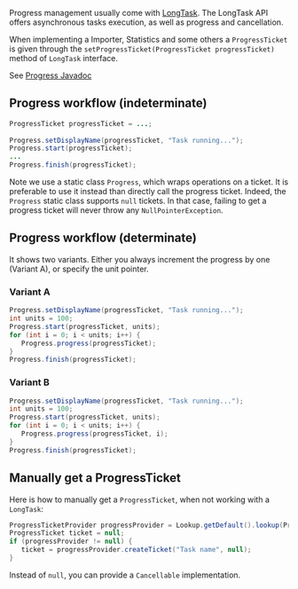 Progress management usually come with [LongTask](http://gephi.org/docs/api/org/gephi/utils/longtask/spi/LongTask.html). The LongTask API offers asynchronous tasks execution, as well as progress and cancellation.

When implementing a Importer, Statistics and some others a `ProgressTicket` is given through the `setProgressTicket(ProgressTicket progressTicket)` method of `LongTask` interface.

See [Progress Javadoc](http://gephi.org/docs/api/org/gephi/utils/progress/package-summary.html)

## Progress workflow (indeterminate)

```java
ProgressTicket progressTicket = ...;
 
Progress.setDisplayName(progressTicket, "Task running...");
Progress.start(progressTicket);
...
Progress.finish(progressTicket);
```

Note we use a static class `Progress`, which wraps operations on a ticket. It is preferable to use it instead than directly call the progress ticket. Indeed, the `Progress` static class supports `null` tickets. In that case, failing to get a progress ticket will never throw any `NullPointerException`.

## Progress workflow (determinate)

It shows two variants. Either you always increment the progress by one (Variant A), or specify the unit pointer.

### Variant A

```java
Progress.setDisplayName(progressTicket, "Task running...");
int units = 100;
Progress.start(progressTicket, units);
for (int i = 0; i < units; i++) {
   Progress.progress(progressTicket);
}
Progress.finish(progressTicket);
```

### Variant B

```java
Progress.setDisplayName(progressTicket, "Task running...");
int units = 100;
Progress.start(progressTicket, units);
for (int i = 0; i < units; i++) {
   Progress.progress(progressTicket, i);
}
Progress.finish(progressTicket);
```

## Manually get a ProgressTicket

Here is how to manually get a `ProgressTicket`, when not working with a `LongTask`:

```java
ProgressTicketProvider progressProvider = Lookup.getDefault().lookup(ProgressTicketProvider.class);
ProgressTicket ticket = null;
if (progressProvider != null) {
   ticket = progressProvider.createTicket("Task name", null);
}
```

Instead of `null`, you can provide a `Cancellable` implementation.